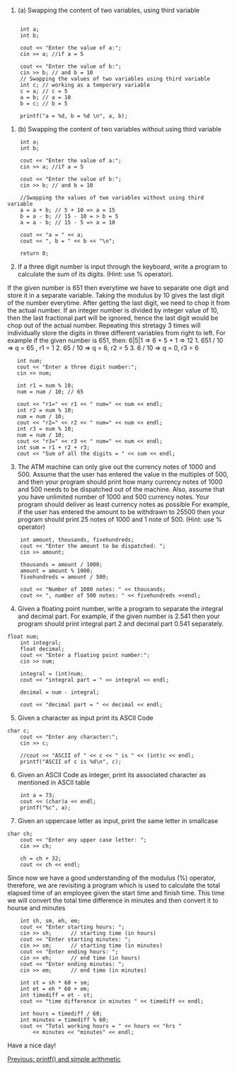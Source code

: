 1. (a) Swapping the content of two variables, using third variable

```

    int a;
    int b;

    cout << "Enter the value of a:";
    cin >> a; //if a = 5

    cout << "Enter the value of b:";
    cin >> b; // and b = 10
    // Swapping the values of two variables using third variable
    int c; // working as a temporary variable
    c = a; // c = 5
    a = b; // a = 10
    b = c; // b = 5

    printf("a = %d, b = %d \n", a, b);
```

1. (b) Swapping the content of two variables without using third variable

```
    int a;
    int b;

    cout << "Enter the value of a:";
    cin >> a; //if a = 5

    cout << "Enter the value of b:";
    cin >> b; // and b = 10
    
    //Swapping the values of two variables without using third variable
    a = a + b; // 5 + 10 => a = 15
    b = a - b; // 15 - 10 = > b = 5 
    a = a - b; // 15 - 5 => a = 10

    cout << "a = " << a;
    cout << ", b = " << b << "\n";

    return 0;
```

2. If a three digit number is input through the keyboard, write a program to calculate the sum of its digits. (Hint: use % operator). 

If the given number is 651 then everytime we have to separate one digit and store it in a separate variable. Taking the modulus by 10 gives the last digit of the number everytime. After getting the last digit, we need to chop it from the actual number. If an integer number is divided by integer value of 10, then the last fractional part will be ignored, hence the last digit would be chop out of the actual number. 
Repeating this stretagy 3 times will individually store the digits in three different variables from right to left.
For example if the given number is 651, then: 
    6|5|1 => 6 + 5 + 1 => 12
    1.  651 / 10 => q = 65 , r1 = 1
        2.  65 / 10 => q = 6, r2 = 5
           3.  6 / 10 => q = 0, r3 = 6
 ```
    int num;
    cout << "Enter a three digit number:";
    cin >> num;

    int r1 = num % 10;
    num = num / 10; // 65

    cout << "r1=" << r1 << " num=" << num << endl;
    int r2 = num % 10; 
    num = num / 10;
    cout << "r2=" << r2 << " num=" << num << endl;
    int r3 = num % 10;
    num = num / 10;
    cout << "r3=" << r3 << " num=" << num << endl;
    int sum = r1 + r2 + r3;
    cout << "Sum of all the digits = " << sum << endl;
```

3. The ATM machine can only give out the currency notes of 1000 and 500. Assume that the user has entered the value in the multiples of 500, and then your program should print how many currency notes of 1000 and 500 needs to be dispatched out of the machine. Also, assume that you have unlimited number of 1000 and 500 currency notes. Your program should deliver as least currency notes as possible For example, if the user has entered the amount to be withdrawn to 25500 then your program should print 25 notes of 1000 and 1 note of 500. (Hint: use % operator)

```
    int amount, thousands, fivehundreds;
    cout << "Enter the amount to be dispatched: ";
    cin >> amount;

    thousands = amount / 1000;
    amount = amount % 1000;
    fivehundreds = amount / 500;

    cout << "Number of 1000 notes: " << thousands;
    cout << ", number of 500 notes: " << fivehundreds <<endl;
```

4. Given a floating point number, write a program to separate the integral and decimal part. For example, if the given number is 2.541 then your program should print integral part 2 and decimal part 0.541 separately.

```
float num;
    int integral;
    float decimal;
    cout << "Enter a floating point number:";
    cin >> num;

    integral = (int)num;
    cout << "integral part = " << integral << endl;
    
    decimal = num - integral;

    cout << "decimal part = " << decimal << endl;
```

5. Given a character as input print its ASCII Code

```
char c;
    cout << "Enter any character:";
    cin >> c;

    //cout << "ASCII of " << c << " is " << (int)c << endl;
    printf("ASCII of c is %d\n", c);

```

6. Given an ASCII Code as integer, print its associated character as mentioned in ASCII table

```
    int a = 73;
    cout << (char)a << endl;
    printf("%c", a);
```
7. Given an uppercase letter as input, print the same letter in smallcase

```
char ch;
    cout << "Enter any upper case letter: ";
    cin >> ch;

    ch = ch + 32;
    cout << ch << endl;
```
Since now we have a good understanding of the modulus (%) operator, therefore, we are revisiting a program which is used to calculate the total elapsed time of an employee given the start time and finish time. This time we will convert the total time difference in minutes and then convert it to hourse and minutes

```
    int sh, sm, eh, em;
    cout << "Enter starting hours: ";
    cin >> sh;		// starting time (in hours)
    cout << "Enter starting minutes: ";
    cin >> sm;		// starting time (in minutes)
    cout << "Enter ending hours: ";
    cin >> eh;		// end time (in hours)
    cout << "Enter ending minutes: ";
    cin >> em;		// end time (in minutes)

    int st = sh * 60 + sm;
    int et = eh * 60 + em;
    int timediff = et - st;
    cout << "time difference in minutes " << timediff << endl;

    int hours = timediff / 60;
    int minutes = timediff % 60;
    cout << "Total working hours = " << hours << "hrs "
        << minutes << "minutes" << endl;
```

Have a nice day!

[Previous: printf() and simple arithmetic](https://github.com/Romasa/Introductory-Programming-with-C-Plus-Plus/edit/main/1.%20printf()%20and%20simple%20calculations.md)

